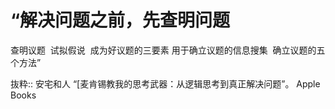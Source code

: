 # “解决问题之前，先查明问题

查明议题 
试拟假说 
成为好议题的三要素
用于确立议题的信息搜集 
确立议题的五个方法”

抜粋:: 安宅和人  “[麦肯锡教我的思考武器：从逻辑思考到真正解决问题”。 Apple Books  
